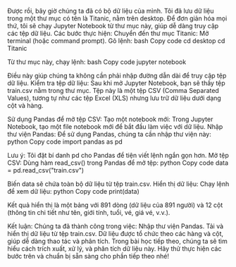 Được rồi, bây giờ chúng ta đã có bộ dữ liệu của mình.
Tôi đã lưu dữ liệu trong một thư mục có tên là Titanic, nằm trên desktop.
Để đơn giản hóa mọi thứ, tôi sẽ chạy Jupyter Notebook từ thư mục này, giúp dễ dàng truy cập các tệp dữ liệu.
Các bước thực hiện:
Chuyển đến thư mục Titanic:
Mở terminal (hoặc command prompt).
Gõ lệnh:
bash
Copy code
cd desktop
cd Titanic


Từ thư mục này, chạy lệnh:
bash
Copy code
jupyter notebook


Điều này giúp chúng ta không cần phải nhập đường dẫn dài để truy cập tệp dữ liệu.
Kiểm tra tệp dữ liệu:
Sau khi mở Jupyter Notebook, bạn sẽ thấy tệp train.csv nằm trong thư mục.
Tệp này là một tệp CSV (Comma Separated Values), tương tự như các tệp Excel (XLS) nhưng lưu trữ dữ liệu dưới dạng cột và hàng.

Sử dụng Pandas để mở tệp CSV:
Tạo một notebook mới:
Trong Jupyter Notebook, tạo một file notebook mới để bắt đầu làm việc với dữ liệu.
Nhập thư viện Pandas:
Để sử dụng Pandas, chúng ta cần nhập thư viện này:
python
Copy code
import pandas as pd


Lưu ý: Tôi đặt bí danh pd cho Pandas để tiện viết lệnh ngắn gọn hơn.
Mở tệp CSV:
Dùng hàm read_csv() trong Pandas để mở tệp:
python
Copy code
data = pd.read_csv("train.csv")


Biến data sẽ chứa toàn bộ dữ liệu từ tệp train.csv.
Hiển thị dữ liệu:
Chạy lệnh để xem dữ liệu:
python
Copy code
print(data)


Kết quả hiển thị là một bảng với 891 dòng (dữ liệu của 891 người) và 12 cột (thông tin chi tiết như tên, giới tính, tuổi, vé, giá vé, v.v.).

Kết luận:
Chúng ta đã thành công trong việc:
Nhập thư viện Pandas.
Tải và hiển thị dữ liệu từ tệp train.csv.
Dữ liệu được tổ chức theo các hàng và cột, giúp dễ dàng thao tác và phân tích.
Trong bài học tiếp theo, chúng ta sẽ tìm hiểu cách trích xuất, xử lý, và phân tích dữ liệu này.
Hãy thử thực hiện các bước trên và chuẩn bị sẵn sàng cho phần tiếp theo nhé!

